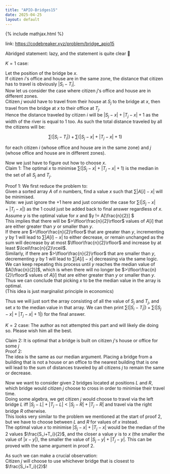 ```yaml
---
title: "APIO-Bridges15"
date: 2025-04-25
layout: default
---
```


{% include mathjax.html %}


link: https://codebreaker.xyz/problem/bridge_apio15

Abridged statement: lazy, and the statement is quite clear 🤡

$K=1$ case:  

Let the position of the bridge be $x$.  
If citizen $i$'s office and house are in the same zone, the distance that citizen has to travel is obviously $|S_i-T_i|$.  
Now let us consider the case where citizen $j$'s office and house are in different zones.  
Citizen $j$ would have to travel from their house at $S_j$ to the bridge at $x$, then travel from the bridge at $x$ to their office at $T_j$.  
Hence the distance traveled by citizen $i$ will be $|S_j-x|+|T_j-x|+1$ as the width of the river is equal to $1$ too.
As such the total distance traveled by all the citizens will be:  

$$\sum (|S_i-T_i|) + \sum (|S_j-x| + |T_j-x| + 1)$$ 

for each citizen $i$ (whose office and house are in the same zone) and $j$ (whose office and house are in different zones).

Now we just have to figure out how to choose $x$.  
Claim $1$: The optimal $x$ to minimise $\sum (|S_j-x| + |T_j-x| + 1)$ is the median in the set of all $S_j$ and $T_j$.  

Proof $1$: 
We first reduce the problem to:  
Given a sorted array $A$ of $n$ numbers, find a value $x$ such that $\sum |A[i] - x|$ will be minimised.  
Note: we just ignore the $+1$ here and just consider the case for $\sum (|S_j-x| + |T_j-x|)$ as the $1$ could just be added back to final answer regardless of $x$.  
Assume $y$ is the optimal value for $x$ and $y != A[\frac{n}{2}] $  
This implies that there will be $>\lfloor\frac{n}{2}\rfloor$ values of $A[i]$ that are either greater than $y$ or smaller than $y$.  
If there are $>\lfloor\frac{n}{2}\rfloor$ that are greater than $y$, incrementing $y$ by $1$ will lead to $\sum |A[i] - x|$ to either decrease, or remain unchanged as the sum will decrease by at most $\lfloor\frac{n}{2}\rfloor$ and increase by at least $\lceil\frac{n}{2}\rceil$.  
Similarly, if there are $>\lfloor\frac{n}{2}\rfloor$ that are smaller than $y$, decrementing $y$ by $1$ will lead to $\sum |A[i] - x|$ decreasing via the same logic.  
We can keep repeating this process until $y$ reaches the median value of $A[\frac{n}{2}]$, which is when there will no longer be $>\lfloor\frac{n}{2}\rfloor$ values of $A[i]$ that are either greater than $y$ or smaller than $y$.  
Thus we can conclude that picking $x$ to be the median value in the array is optimal.  
(This idea is just marginalist principle in economics)

Thus we will just sort the array consisting of all the value of $S_j$ and $T_j$, and set $x$ to the median value in that array.  We can then print 
$\sum (|S_i-T_i|) + \sum (|S_j-x| + |T_j-x| + 1|)$ for the final answer.  



$K=2$ case:
The author as not attempted this part and will likely die doing so. Please wish him all the best. 

Claim $2$: It is optimal that a bridge is built on citizen $j$'s house or office for some $j$  
Proof $2$:  
The idea is the same as our median argument. Placing a bridge from a building that is not a house or an office to the nearest building that is one will lead to the sum of distances traveled by all citizens $j$ to remain the same or decrease. 

Now we want to consider given 2 bridges located at positions $L$ and $R$, which bridge would citizen $j$ choose to cross in order to minimise their travel time.  
Doing some algebra, we get citizen $j$ would choose to travel via the left bridge $L$ iff $|S_j-L|+|T_j-L|<|S_j-R|+|T_j-R|$ and travel via the right bridge $R$ otherwise.  
This looks very similar to the problem we mentioned at the start of proof $2$, but we have to choose between $L$ and $R$ for values of $x$ instead.  
The optimal value $x$ to minimise $|S_j-x|+|T_j-x|$ would be the median of the 2 values $\frac{S_i+T_i}{2}$, and the closer a value $y$ is to $x$ (the smaller the value of $|x-y|$), the smaller the value of $|S_j-y|+|T_j-y|$. This can be proved with the same argument in proof $2$. 

As such we can make a crucial observation:  
Citizen $j$ will choose to use whichever bridge that is closest to $\frac{S_i+T_i}{2}$!
